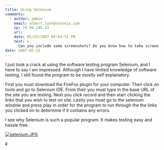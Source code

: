 ```yaml
---
title: Using Selenium
comments:
  - author: admin
    email: albert.lash@savonix.com
    ip: 74.94.149.33
    url:
    date: 05/25/2007 04:03:51 PM
    text: >
      Can you include some screenshots? Do you know how to take screen shots with windows? I used to know, but I forget. Its something like alt-control-printscreen
date: 2007-05-25
---
```

I just took a crack at using the software testing program Selenium, and I have to say I am impressed.  Although I have limited knowledge of software testing, I still found the program to be mostly self explanatory.

First you must download the FireFox plugin for your computer. Then click on tools and go to Selenium IDE.  From their you must type in the base URL of the site you are testing.  Next you click record and then start clicking the links that you wish to test on site.  Lastly you must go to the selenium window and press play in order for the program to run through the the links you clicked on to determine if it contains any errors.

I see why Selenium is such a popular program.  It makes testing easy and hassle free.

<a href="http://www-sa.evenserver.com/s/img/2007/05/selenium.JPG">
<img src='http://www-sa.evenserver.com/s/img/2007/05/selenium.thumbnail.JPG' alt='selenium.JPG' /></a>

¥

